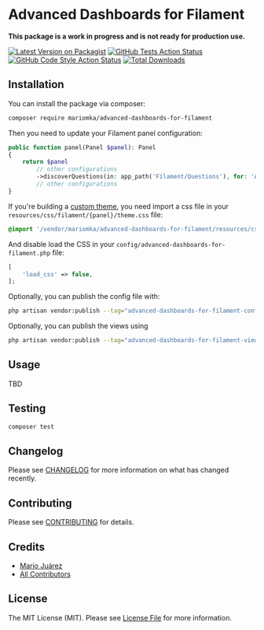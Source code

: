 # Advanced Dashboards for Filament

**This package is a work in progress and is not ready for production use.**

[![Latest Version on Packagist](https://img.shields.io/packagist/v/mariomka/advanced-dashboards-for-filament.svg?style=flat-square)](https://packagist.org/packages/mariomka/advanced-dashboards-for-filament)
[![GitHub Tests Action Status](https://img.shields.io/github/actions/workflow/status/mariomka/advanced-dashboards-for-filament/run-tests.yml?branch=main&label=tests&style=flat-square)](https://github.com/mariomka/advanced-dashboards-for-filament/actions?query=workflow%3Arun-tests+branch%3Amain)
[![GitHub Code Style Action Status](https://img.shields.io/github/actions/workflow/status/mariomka/advanced-dashboards-for-filament/fix-php-code-styling.yml?branch=main&label=code%20style&style=flat-square)](https://github.com/mariomka/advanced-dashboards-for-filament/actions?query=workflow%3A"Fix+PHP+code+styling"+branch%3Amain)
[![Total Downloads](https://img.shields.io/packagist/dt/mariomka/advanced-dashboards-for-filament.svg?style=flat-square)](https://packagist.org/packages/mariomka/advanced-dashboards-for-filament)

## Installation

You can install the package via composer:

```bash
composer require mariomka/advanced-dashboards-for-filament
```

Then you need to update your Filament panel configuration:

```php
public function panel(Panel $panel): Panel
{
    return $panel
        // other configurations
        ->discoverQuestions(in: app_path('Filament/Questions'), for: 'App\\Filament\\Questions')
        // other configurations
}
```

If you're building a [custom theme](https://filamentphp.com/docs/3.x/panels/themes#creating-a-custom-theme), you need import a css file in your `resources/css/filament/{panel}/theme.css` file:

```css
@import '/vendor/mariomka/advanced-dashboards-for-filament/resources/css/overwrites.css';
```

And disable load the CSS in your `config/advanced-dashboards-for-filament.php` file:

```php
[
    'load_css' => false,
];
```

Optionally, you can publish the config file with:

```bash
php artisan vendor:publish --tag="advanced-dashboards-for-filament-config"
```

Optionally, you can publish the views using

```bash
php artisan vendor:publish --tag="advanced-dashboards-for-filament-views"
```

## Usage

TBD

## Testing

```bash
composer test
```

## Changelog

Please see [CHANGELOG](CHANGELOG.md) for more information on what has changed recently.

## Contributing

Please see [CONTRIBUTING](.github/CONTRIBUTING.md) for details.

## Credits

- [Mario Juárez](https://github.com/mariomka)
- [All Contributors](../../contributors)

## License

The MIT License (MIT). Please see [License File](LICENSE.md) for more information.
